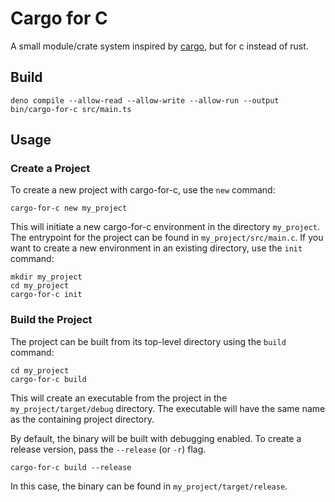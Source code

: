 # Cargo for C

A small module/crate system inspired by [cargo](https://github.com/rust-lang/cargo), but for c instead of rust.

## Build

```
deno compile --allow-read --allow-write --allow-run --output bin/cargo-for-c src/main.ts
```

## Usage

### Create a Project

To create a new project with cargo-for-c, use the `new` command:

```
cargo-for-c new my_project
```

This will initiate a new cargo-for-c environment in the directory `my_project`.
The entrypoint for the project can be found in `my_project/src/main.c`.
If you want to create a new environment in an existing directory, use the `init` command:

```
mkdir my_project
cd my_project
cargo-for-c init
```

### Build the Project

The project can be built from its top-level directory using the `build` command:

```
cd my_project
cargo-for-c build
```

This will create an executable from the project in the `my_project/target/debug` directory.
The executable will have the same name as the containing project directory.

By default, the binary will be built with debugging enabled.
To create a release version, pass the `--release` (or `-r`) flag.

```
cargo-for-c build --release
```

In this case, the binary can be found in `my_project/target/release`.
